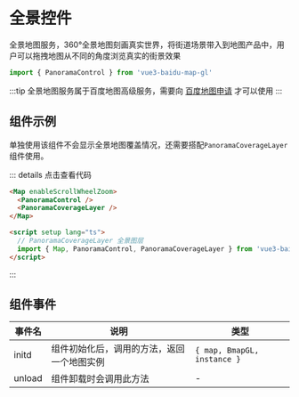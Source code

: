 # 全景控件 <Badge type="tip" text="^0.0.31" />

全景地图服务，360°全景地图刻画真实世界，将街道场景带入到地图产品中，用户可以拖拽地图从不同的角度浏览真实的街景效果

```ts
import { PanoramaControl } from 'vue3-baidu-map-gl'
```

:::tip
全景地图服务属于百度地图高级服务，需要向 [百度地图申请](https://lbs.baidu.com/apiconsole/fankui#?typeOne=%E4%BA%A7%E5%93%81%E9%9C%80%E6%B1%82&typeTwo=%E9%AB%98%E7%BA%A7%E6%9C%8D%E5%8A%A1&typeThree=JS%20API%E5%85%A8%E6%99%AF%E5%9B%BE) 才可以使用
:::

## 组件示例
单独使用该组件不会显示全景地图覆盖情况，还需要搭配`PanoramaCoverageLayer`组件使用。
<div>
<Map enableScrollWheelZoom ak='oW2UEhdth2tRbEE4FUpF9E5YVDCIPYih'>
  <PanoramaControl />
  <PanoramaCoverageLayer />
</Map>
</div>

::: details 点击查看代码

<!-- prettier-ignore -->
```html
<Map enableScrollWheelZoom>
  <PanoramaControl />
  <PanoramaCoverageLayer />
</Map>

<script setup lang="ts">
  // PanoramaCoverageLayer 全景图层
  import { Map, PanoramaControl, PanoramaCoverageLayer } from 'vue3-baidu-map-gl'
</script>
```

:::

## 组件事件

| 事件名 | 说明                                       | 类型              |
| ------ | ------------------------------------------ | ----------------- |
| initd  | 组件初始化后，调用的方法，返回一个地图实例 | `{ map, BmapGL, instance }` |
| unload | 组件卸载时会调用此方法                     | -                 |
